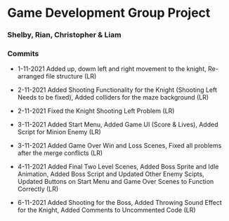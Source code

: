 # Game Development Group Project

### Shelby, Rian, Christopher & Liam

### Commits
- 1-11-2021 Added up, dowm left and right movement to the knight, Re-arranged file structure (LR)

- 2-11-2021 Added Shooting Functionality for the Knight (Shooting Left Needs to be fixed), Added colliders for the maze background (LR)

- 2-11-2021 Fixed the Knight Shooting Left Problem (LR)

- 3-11-2021 Added Start Menu, Added Game UI (Score & Lives), Added Script for Minion Enemy (LR)

- 3-11-2021 Added Game Over Win and Loss Scenes, Fixed all problems after the merge conflicts (LR)

- 4-11-2021 Added Final Two Level Scenes, Added Boss Sprite and Idle Animation, Added Boss Script and Updated Other Enemy Scipts, Updated Buttons on Start Menu and Game Over Scenes to Function Correctly (LR)

- 6-11-2021 Added Shooting for the Boss, Added Throwing Sound Effect for the Knight, Added Comments to Uncommented Code (LR)
